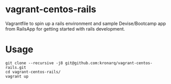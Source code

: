 # vagrant-centos-rails

Vagrantfile to spin up a rails environment and sample Devise/Bootcamp app from RailsApp for getting started with rails development.


# Usage
    git clone --recursive -j8 git@github.com:kronarq/vagrant-centos-rails.git
    cd vagrant-centos-rails/
    vagrant up
